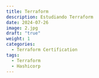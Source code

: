 ```yaml
---
title: Terraform
description: Estudiando Terraform
date: 2024-07-26
image: 2.jpg
draft: "true"
weight: 1
categories:
  - Terraform Certification
tags: 
  - Terraform
  - Hashicorp
---
```

